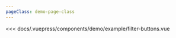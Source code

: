 ```yaml
---
pageClass: demo-page-class
---
```


<!-- markdownlint-disable MD033 MD041 -->
<client-only>
<demo-box codesandbox="https://codesandbox.io/s/4jjqnxkjm0?module=%2Fsrc%2FApp.vue&view=preview">
<div slot="demo">

  <demo-example-filter-buttons />

</div>

<div slot="code">

<<< docs/.vuepress/components/demo/example/filter-buttons.vue

</div>

</demo-box>
</client-only>
